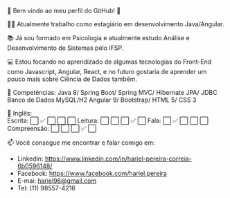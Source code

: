 👊 Bem vindo ao meu perfil do GitHub!  🤘

👨‍💻 Atualmente trabalho como estagiário em desenvolvimento Java/Angular.

📚 Já sou formado em Psicologia e atualmente estudo Análise e Desenvolvimento de Sistemas pelo IFSP. 
    
💻 Estou focando no aprendizado de algumas tecnologias do Front-End como Javascript, Angular, React, e no futuro gostaria de aprender um pouco mais sobre Ciência de Dados também.

💪 Competências:
    Java 8/ Spring Boot/ Spring MVC/ Hibernate JPA/ JDBC
    Banco de Dados MySQL/H2
    Angular 9/ Bootstrap/ HTML 5/ CSS 3
    
 🎏 Inglês:<br>
    Escrita: ⬜ ✅ ⬜ ⬜ ⬜
    Leitura: ⬜ ⬜ ⬜ ✅ ⬜
    Fala: ⬜ ✅ ⬜ ⬜ ⬜
    Compreensão: ⬜ ⬜ ⬜ ✅ ⬜

📫 Você consegue me encontrar e falar comigo em:

   * Linkedin: https://www.linkedin.com/in/hariel-pereira-correia-6b0596148/
   * Facebook: https://www.facebook.com/hariel.pereira
   * E-mai: hariel96@gmail.com
   * Tel: (11) 98557-4216
 
 
